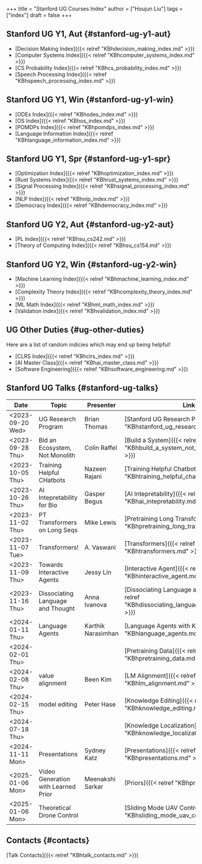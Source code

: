+++
title = "Stanford UG Courses Index"
author = ["Houjun Liu"]
tags = ["index"]
draft = false
+++

## Stanford UG Y1, Aut {#stanford-ug-y1-aut}

-   [Decision Making Index]({{< relref "KBhdecision_making_index.md" >}})
-   [Computer Systems Index]({{< relref "KBhcomputer_systems_index.md" >}})
-   [CS Probability Index]({{< relref "KBhcs_probability_index.md" >}})
-   [Speech Processing Index]({{< relref "KBhspeech_processing_index.md" >}})


## Stanford UG Y1, Win {#stanford-ug-y1-win}

-   [ODEs Index]({{< relref "KBhodes_index.md" >}})
-   [OS Index]({{< relref "KBhos_index.md" >}})
-   [POMDPs Index]({{< relref "KBhpomdps_index.md" >}})
-   [Language Information Index]({{< relref "KBhlanguage_information_index.md" >}})


## Stanford UG Y1, Spr {#stanford-ug-y1-spr}

-   [Optimization Index]({{< relref "KBhoptimization_index.md" >}})
-   [Rust Systems Index]({{< relref "KBhrust_systems_index.md" >}})
-   [Signal Processing Index]({{< relref "KBhsignal_processing_index.md" >}})
-   [NLP Index]({{< relref "KBhnlp_index.md" >}})
-   [Democracy Index]({{< relref "KBhdemocracy_index.md" >}})


## Stanford UG Y2, Aut {#stanford-ug-y2-aut}

-   [PL Index]({{< relref "KBhsu_cs242.md" >}})
-   [Theory of Computing Index]({{< relref "KBhsu_cs154.md" >}})


## Stanford UG Y2, Win {#stanford-ug-y2-win}

-   [Machine Learning Index]({{< relref "KBhmachine_learning_index.md" >}})
-   [Complexity Theory Index]({{< relref "KBhcomplexity_theory_index.md" >}})
-   [ML Math Index]({{< relref "KBhml_math_index.md" >}})
-   [Validation Index]({{< relref "KBhvalidation_index.md" >}})


## UG Other Duties {#ug-other-duties}

Here are a list of random indicies which may end up being helpful!

-   [CLRS Index]({{< relref "KBhclrs_index.md" >}})
-   [AI Master Class]({{< relref "KBhai_master_class.md" >}})
-   [Software Engineering]({{< relref "KBhsoftware_engineering.md" >}})


## Stanford UG Talks {#stanford-ug-talks}

| Date                                                                                         | Topic                               | Presenter          | Link                                                                                          |
|----------------------------------------------------------------------------------------------|-------------------------------------|--------------------|-----------------------------------------------------------------------------------------------|
| <span class="timestamp-wrapper"><span class="timestamp">&lt;2023-09-20 Wed&gt;</span></span> | UG Research Program                 | Brian Thomas       | [Stanford UG Research Program]({{< relref "KBhstanford_ug_research_program.md" >}})           |
| <span class="timestamp-wrapper"><span class="timestamp">&lt;2023-09-28 Thu&gt;</span></span> | Bld an Ecosystem, Not Monolith      | Colin Raffel       | [Build a System]({{< relref "KBhbuild_a_system_not_a_monolyth.md" >}})                        |
| <span class="timestamp-wrapper"><span class="timestamp">&lt;2023-10-05 Thu&gt;</span></span> | Training Helpful CHatbots           | Nazeen Rajani      | [Training Helpful Chatbots]({{< relref "KBhtraining_helpful_chatbots.md" >}})                 |
| <span class="timestamp-wrapper"><span class="timestamp">&lt;2023-10-26 Thu&gt;</span></span> | AI Intepretability for Bio          | Gasper Begus       | [AI Intepretability]({{< relref "KBhai_intepretability.md" >}})                               |
| <span class="timestamp-wrapper"><span class="timestamp">&lt;2023-11-02 Thu&gt;</span></span> | PT Transformers on Long Seqs        | Mike Lewis         | [Pretraining Long Transformers]({{< relref "KBhpretraining_long_transformers.md" >}})         |
| <span class="timestamp-wrapper"><span class="timestamp">&lt;2023-11-07 Tue&gt;</span></span> | Transformers!                       | A. Vaswani         | [Transformers]({{< relref "KBhtransformers.md" >}})                                           |
| <span class="timestamp-wrapper"><span class="timestamp">&lt;2023-11-09 Thu&gt;</span></span> | Towards Interactive Agents          | Jessy Lin          | [Interactive Agent]({{< relref "KBhinteractive_agent.md" >}})                                 |
| <span class="timestamp-wrapper"><span class="timestamp">&lt;2023-11-16 Thu&gt;</span></span> | Dissociating Language and Thought   | Anna Ivanova       | [Dissociating Language and Thought]({{< relref "KBhdissociating_language_and_thought.md" >}}) |
| <span class="timestamp-wrapper"><span class="timestamp">&lt;2024-01-11 Thu&gt;</span></span> | Language Agents                     | Karthik Narasimhan | [Language Agents with Karthik]({{< relref "KBhlanguage_agents.md" >}})                        |
| <span class="timestamp-wrapper"><span class="timestamp">&lt;2024-02-01 Thu&gt;</span></span> |                                     |                    | [Pretraining Data]({{< relref "KBhpretraining_data.md" >}})                                   |
| <span class="timestamp-wrapper"><span class="timestamp">&lt;2024-02-08 Thu&gt;</span></span> | value alignment                     | Been Kim           | [LM Alignment]({{< relref "KBhlm_alignment.md" >}})                                           |
| <span class="timestamp-wrapper"><span class="timestamp">&lt;2024-02-15 Thu&gt;</span></span> | model editing                       | Peter Hase         | [Knowledge Editing]({{< relref "KBhknowledge_editing.md" >}})                                 |
| <span class="timestamp-wrapper"><span class="timestamp">&lt;2024-07-18 Thu&gt;</span></span> |                                     |                    | [Knowledge Localization]({{< relref "KBhknowledge_localization.md" >}})                       |
| <span class="timestamp-wrapper"><span class="timestamp">&lt;2024-11-11 Mon&gt;</span></span> | Presentations                       | Sydney Katz        | [Presentations]({{< relref "KBhpresentations.md" >}})                                         |
| <span class="timestamp-wrapper"><span class="timestamp">&lt;2025-01-06 Mon&gt;</span></span> | Video Generation with Learned Prior | Meenakshi Sarkar   | [Priors]({{< relref "KBhpriors.md" >}})                                                       |
| <span class="timestamp-wrapper"><span class="timestamp">&lt;2025-01-06 Mon&gt;</span></span> | Theoretical Drone Control           |                    | [Sliding Mode UAV Control]({{< relref "KBhsliding_mode_uav_control.md" >}})                   |


## Contacts {#contacts}

[Talk Contacts]({{< relref "KBhtalk_contacts.md" >}})
